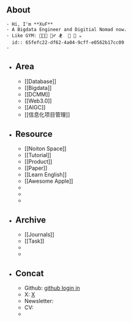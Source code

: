 ## About
	- Hi, I'm **XuF**
	- A Bigdata Engineer and Digitial Nomad now.
	- Like GYM: 🧑🏻‍💻 🚴‍♂️ 🏂  🥦 🎲 ☕️
	  id:: 65fefc22-df62-4a04-9cff-e0562b17cc09
	-
- ## Area
	- [[Database]]
	- [[Bigdata]]
	- [[DCMM]]
	- [[Web3.0]]
	- [[AIGC]]
	- [[信息化项目管理]]
- ## Resource
	- [[Noiton Space]]
	- [[Tutorial]]
	- [[Product]]
	- [[Paper]]
	- [[Learn English]]
	- [[Awesome Apple]]
	-
	-
	-
- ## Archive
	- [[Journals]]
	- [[Task]]
	-
	-
- ## Concat
	- Github: [github login in](https://github.com/Sherlock-Xpf)
	- X: [X](https://twitter.com/home)
	- Newsletter:
	- CV:
	-